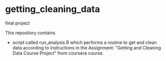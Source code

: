 # getting_cleaning_data
final project

This repository contains
* script called run_analysis.R which performs a routine to get and clean data according to instructions in  the Assignment: "Getting and Cleaning Data Course Project" from coursera course.


